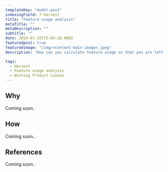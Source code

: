 ```yaml
---
templateKey: "model-post"
indexingField: 7-Harvest
title: "Feature usage analysis"
metaTitle: ""
metaDescription: ""
subtitle: ""
date: 2019-07-25T15:04:10.000Z
featuredpost: true
featuredimage: "/img/<content-main-image>.jpeg"
description: "How can you calculate feature usage so that you are left with clear, actionable insights"

tags:
  - Harvest
  - Feature usage analysis
  - Winning Product Canvas
---
```



## Why
Coming soon..

## How
Coming soon..

## References
Coming soon..
